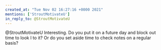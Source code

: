 ```yaml
---
created_at: "Tue Nov 02 16:27:16 +0000 2021"
mentions: ['StroutMotivateU']
in_reply_to: @StroutMotivateU
---
```


@StroutMotivateU Interesting.  Do you put it on a future day and block out time to look I to it? Or do you set aside time to check notes on a regular basis?